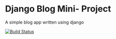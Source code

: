 # Django Blog Mini- Project

A simple blog app written using django

[![Build Status](https://travis-ci.org/noellebrowne/django-blog.svg?branch=master)](https://travis-ci.org/noellebrowne/django-blog)
